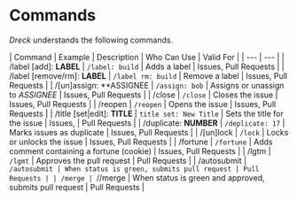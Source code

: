 # Commands

*Dreck* understands the following commands.

| Command | Example | Description | Who Can Use | Valid For |
| --- | --- |
| /label [add]: **LABEL** | `/label: build` | Adds a label | Issues, Pull Requests |
| /label [remove/rm]: **LABEL** | `/label rm: build` | Remove a label | Issues, Pull Requests |
| /[un]assign: **ASSIGNEE | `/assign: bob` | Assigns or unassign to *ASSIGNEE*  | Issues, Pull Requests |
| /close | `/close` | Closes the issue | Issues, Pull Requests |
| /reopen | `/reopen` | Opens the issue | Issues, Pull Requests |
| /title [set|edit]: **TITLE** | `title set: New Title` | Sets the title for the issue | Issues, | Pull Requests |
| /duplicate: **NUMBER** | `/deplicate: 17` | Marks issues as duplicate | Issues, Pull Requests |
| /[un]lock | `/lock` | Locks or unlocks the issue | Issues, Pull Requests |
| /fortune | `/fortune` | Adds comment containing a fortune (cookie) | Issues, Pull Requests |
| /lgtm | `/lgmt` | Approves the pull request | Pull Requests |
| /autosubmit | `/autosubmit | When status is green, submits pull request | Pull Requests |
| /merge | `//merge | When status is green and approved, submits pull request | Pull Requests |

